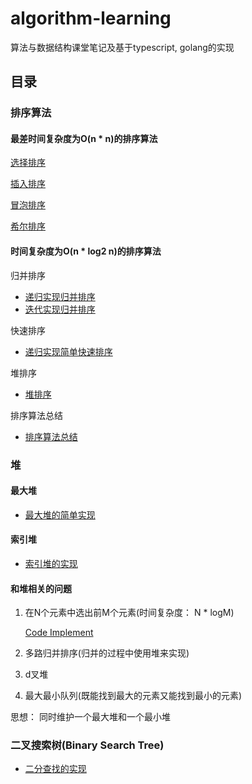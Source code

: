 # algorithm-learning
算法与数据结构课堂笔记及基于typescript, golang的实现

## 目录

### 排序算法

#### 最差时间复杂度为O(n * n)的排序算法

[选择排序](https://github.com/linyimin-bupt/algorithm-learning/blob/master/docs/typescript/sort/selection-sort.md)

[插入排序](https://github.com/linyimin-bupt/algorithm-learning/blob/master/docs/typescript/sort/insertion-sort.md)

[冒泡排序](https://github.com/linyimin-bupt/algorithm-learning/blob/master/docs/typescript/sort/bubble-sort.md)

[希尔排序](https://github.com/linyimin-bupt/algorithm-learning/blob/master/docs/typescript/sort/shell-sort.md)


#### 时间复杂度为O(n * log2 n)的排序算法

归并排序
- [递归实现归并排序](https://github.com/linyimin-bupt/algorithm-learning/blob/master/docs/typescript/sort/merge/merge-sort-recursion.md)
- [迭代实现归并排序](https://github.com/linyimin-bupt/algorithm-learning/blob/master/docs/typescript/sort/merge/merge-sort-iteration.md)

快速排序
- [递归实现简单快速排序](https://github.com/linyimin-bupt/algorithm-learning/blob/master/docs/typescript/sort/quick-sort.md)

堆排序
- [堆排序](https://github.com/linyimin-bupt/algorithm-learning/blob/master/docs/typescript/sort/heap-sort.md)

排序算法总结
- [排序算法总结](https://github.com/linyimin-bupt/algorithm-learning/blob/master/docs/typescript/sort/sort-summary.md)


### 堆

#### 最大堆  
- [最大堆的简单实现](https://github.com/linyimin-bupt/algorithm-learning/blob/master/docs/typescript/heap/max-heap.md)

#### 索引堆
- [索引堆的实现](https://github.com/linyimin-bupt/algorithm-learning/blob/master/docs/typescript/heap/index-max-heap.md)

#### 和堆相关的问题

1. 在N个元素中选出前M个元素(时间复杂度： N * logM)
  
    [Code Implement](src/typescript/heap/practice/find-the-bottom-M-elements-of-N-elements.ts)

2. 多路归并排序(归并的过程中使用堆来实现)
3. d叉堆
4. 最大最小队列(既能找到最大的元素又能找到最小的元素)

思想： 同时维护一个最大堆和一个最小堆

### 二叉搜索树(Binary Search Tree)

- [二分查找的实现](docs/typescript/binary-search/bianry-search.md)